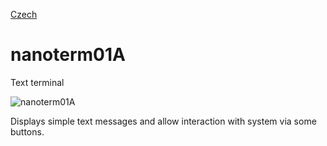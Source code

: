 
[Czech](./README.cs.md)
<!--- module --->
# nanoterm01A
<!--- Emodule --->

<!--- subtitle --->Text terminal <!--- Esubtitle --->

![nanoterm01A](/doc/img/nanoterm01A_QRcode.png)

<!--- description --->Displays simple text messages and allow interaction with system via some buttons.<!--- Edescription --->
            